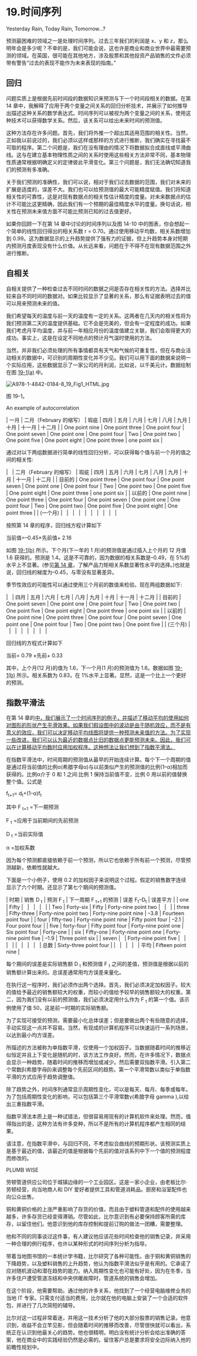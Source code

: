 # 19.时间序列

Yesterday Rain, Today Rain, Tomorrow...?

预测最困难的领域之一是处理时间序列。过去三年我们的利润是 x、y 和 z，那么明年会是多少呢？不幸的是，我们可能会说，这也许是商业和商业世界中最需要预测的领域。在英国，很可能在其他地方，涉及股票和其他投资产品销售的文件必须带有警告“过去的表现不能作为未来表现的指南。”

## 回归

问题实质上是根据先前时间段的数据知识来预测与下一个时间段相关的数据。在第 14 章中，我解释了应用于两个变量之间关系的回归分析技术，并展示了如何推导出描述这种关系的数学表达式。时间序列可以被视为两个变量之间的关系，使用这种技术可以获得数学关系。然后，该关系可以给出未来时间的预测值。

这种方法存在许多问题。首先，我们将外推一个超出其适用范围的相关性。当然，正如我以前说过的，我们必须以这样或那样的方式进行推断，我们确实在寻找最不可取的程序。第二个问题是，我们在没有理由的情况下将数据拟合成直线或平滑曲线。这与在建立基本物理性质之间的关系时使用这些相关方法非常不同，基本物理性质通常根据明确定义的定律彼此平滑变化。第三个问题是，我们无法确切知道我们的预测有多准确。

关于我们预测的准确性，我们可以说，相对于我们过去数据的范围，我们对未来的扩展是适度的，误差不大。我们也可以给预测值的最大可能精度赋值。我们将知道相关性的可靠性，这是对现有数据点的相关性估计精度的度量。对未来数据点的估计不可能比这更精确，因此我们有一个预期的最佳精度水平的度量。换句话说，相关性在预测未来值方面不可能比预测已知的过去值更好。

如果你回顾一下在第 14 章中讨论的时间序列以及图 14-10 中的图表，你会想起一个简单的线性回归得出的相关系数 r = 0.70。通过使用移动平均数，相关系数增加到 0.99。这为数据显示的上升趋势提供了强有力的证据，但上升趋势本身对短期内预测月度表现没有什么价值。从长远来看，问题在于不得不在现有数据范围之外进行推断。

## 自相关

自相关提供了一种检查过去不同时间的数据之间是否存在相关性的方法。选择并比较来自不同时间的数据对。如果比较显示了显著的关系，那么有证据表明过去的值可以用来预测未来的值。

我们希望每天的温度与前一天的温度有一定的关系。这两者在几天内的相关性将为我们预测第二天的温度提供基础。它不会是完美的，但会有一定程度的成功。如果我们考虑月平均温度，并与前一年相应月份的温度值建立关联，我们会取得更大的成功。事实上，这是在设定不同地点的预计月气温时使用的方法。

当然，并非我们必须处理的所有事情都具有天气和气候的可重复性，但在与商业活动相关的数据中，可识别的周期性变化并不少见。我们可以用下面的数据来说明一个实际应用，这些数据显示了一家公司的月利润，比如说，以千美元计。数据绘制在图 [19-1(a)](#Fig1) 中。

![A978-1-4842-0184-8_19_Fig1_HTML.jpg](img/A978-1-4842-0184-8_19_Fig1_HTML.jpg)

图 19-1。

An example of autocorrelation

<colgroup><col> <col> <col> <col> <col> <col> <col> <col> <col> <col> <col> <col></colgroup> 
| 一月 | 二月（February 的缩写） | 瑕疵 | 四月 | 五月 | 六月 | 七月 | 八月 | 九月 | 十月 | 十一月 | 十二月 |
| One point nine | One point three | One point four | One point seven | One point one | One point four | Two | One point two | One point five | One point eight | One point three | one point six |

通过对以下两组数据进行简单的线性回归分析，可以获得每个值与前一个月的值之间的相关性:

<colgroup><col> <col> <col> <col> <col> <col> <col> <col> <col> <col> <col> <col></colgroup> 
|   | 二月（February 的缩写） | 瑕疵 | 四月 | 五月 | 六月 | 七月 | 八月 | 九月 | 十月 | 十一月 | 十二月 |
| 目前的 | One point three | One point four | One point seven | One point one | One point four | Two | One point two | One point five | One point eight | One point three | one point six |
| 以前的 | One point nine | One point three | One point four | One point seven | One point one | One point four | Two | One point two | One point five | One point eight | One point three |
| (一个月) |   |   |   |   |   |   |   |   |   |

按照第 14 章的程序，回归线方程计算如下

当前值=–0.45×先前值+ 2.16

如图 [19-1(b)](#Fig1) 所示。下个月(下一年的 1 月)的预测值是通过插入上个月的 12 月值 1.6 获得的。预测是 1.4。这是不可靠的，因为数据的相关系数是–0.49，在 5%的水平上不显著。(参见[第 14 章](14.html)，了解产品力矩相关系数显著性水平的选择。)也就是说，回归线的梯度为–0.45，与零没有显著差异。

季节性效应的可能性可以通过使用三个月前的数值来检验。现在两组数据如下:

<colgroup><col> <col> <col> <col> <col> <col> <col> <col> <col> <col></colgroup> 
|   | 四月 | 五月 | 六月 | 七月 | 八月 | 九月 | 十月 | 十一月 | 十二月 |
| 目前的 | One point seven | One point one | One point four | Two | One point two | One point five | One point eight | One point three | one point six |
| 以前的 | One point nine | One point three | One point four | One point seven | One point one | One point four | Two | One point two | One point five |
| (三个月) |   |   |   |   |   |   |   |

回归线的方程式计算如下

当前= 0.79 ×先前+ 0.33

其中，上个月(12 月)的值为 1.6，下一个月(1 月)的预测值为 1.6。数据如图 [19-1(b)](#Fig1) 所示。相关系数为 0.83，在 1%水平上显著。显然，这是一个比上一个更好的预测。

## 指数平滑法

在第 14 章的[中，我们展示了一个时间序列的例子，并描述了移动平均的使用如何对图形的形状产生平滑效果。如果我们假设图中的波动是由于随机效应，而不是有意义的效应，我们可以决定移动平均线图将提供一种预测未来值的方法。为了实现一些改进，我们可以认为最近的数据点比旧的数据点更能预测未来。因此，我们可以在计算移动平均数时应用加权程序。这种想法让我们想到了指数平滑法。](14.html)

在指数平滑法中，时间周期的预测值从最早的开始连续计算。每个下一个周期的值是通过将当前值的比例α(希腊字母α)与以前类似产生的预测值的比例(1–α)相加而获得的。比例α介于 0 和 1 之间:比例 1 保持当前值不变，比例 0 用以前的值替换整个值。公式是

f<sub>t+1</sub>= d<sub>t</sub>+(1-α)f<sub>t</sub>

其中 F <sub>t+1</sub> =下一期预测

F <sub>t</sub> =应用于当前期间的先前预测

D <sub>t</sub> =当前实际值

α =加权系数

因为每个预测都直接依赖于前一个预测，所以它也依赖于所有前一个预测，尽管预测越新，依赖性就越大。

下面是一个小例子，使用 0.2 的加权因子来说明这个过程。假定的销售数字连续显示了六个时期。还显示了第七个期间的预测值。

<colgroup><col> <col> <col> <col> <col> <col></colgroup> 
| 时期 | 销售 D <sub>t</sub> | 预测 F <sub>t</sub> | 下一周期 F <sub>t+1</sub> 的预测 | 误差 F<sub>t</sub>–D<sub>t</sub> | 误差平方 |
| one | Fifty |   |   |   |   |
| Two | Forty-six | Fifty | Forty-nine point two |   |   |
| three | Fifty-three | Forty-nine point two | Forty-nine point nine | –3.8 | Fourteen point four |
| four | fifty-two | Forty-nine point nine | Fifty point four | –2.1 | Four point four |
| five | forty-four | Fifty point four | Forty-nine point one | Six point four | Forty-one |
| six | Fifty-one | Forty-nine point one | Forty-nine point five | –1.9 | Three point six |
| seven |   | Forty-nine point five |   |   |   |
|   |   |   |   | 总数 | Sixty-three point four |
|   |   |   |   | 平均 | Fifteen point nine |

每个期间的误差是实际销售额 D <sub>t</sub> 和预测值 F <sub>t</sub> 之间的差值，预测值是根据以前的销售额计算出来的。总误差通常用均方误差来量化。

在执行这一程序时，我们必须作出两个选择。首先，我们必须决定加权因子。较大的值给予最近的销售额较大的权重，而较小的值给予较早的销售额较大的权重。第二，因为我们没有以前的预测值，我们必须决定用什么作为 F <sub>t</sub> 的第一个值。该示例使用了值 50，这是前一时期的实际销售额。

为了实现可接受的预测，需要最小化总体误差；但是要做出两个有些随意的选择，手动实现这一点并不容易。当然，有现成的计算机程序可以快速运行一系列场景，以达到最小均方误差。

所描述的方法被称为单指数平滑，仅使用一个加权因子。当数据随着时间的推移近似恒定并且上下变化是随机的时，该方法工作良好。然而，在许多情况下，数据点会显示一种趋势，随着时间的推移而增加或减少。然后需要双指数平滑。引入第二个常数β(希腊字母β)来调整每个先前区间的趋势。第一个平滑常数以类似于单指数平滑的方式应用于趋势调整值。

除了趋势之外，时间序列通常显示周期性变化，可以是每天、每月、每季或每年。为了包括周期性变化的影响，可以包括第三个平滑常数γ(希腊字母 gamma ),以给出三重指数平滑。

指数平滑法本质上是一种试错法，但很容易用现有的计算机软件来处理。然而，值得指出的是，这种方法有许多变种，所以不是所有的计算机程序都产生相同的结果。

请注意，在指数平滑中，与回归不同，不考虑拟合曲线的预期形状。该预测实质上是基于最近的值，该最近的值是根据每个先前的值对该系列中下一个值的预测程度而修改的。

PLUMB WISE

劳顿管道供应公司位于城镇边缘的一个工业园区。这是一家小企业，由老板比尔·劳顿经营，向当地商人和 DIY 爱好者提供工具和管道消耗品。厨房和浴室配件也向公众出售。

铜和黄铜价格的上涨严重影响了存货的价值，而且由于塑料管道和配件的使用越来越多，许多存货已经变得滞销。尽管如此，比尔意识到有必要保持顾客所需的库存，以留住他们。他意识到他的库存控制和提前订购的做法一团糟，需要整理。

他和不同的同事谈过这件事，有人建议他应该花些时间检查他的销售记录，并采用一种合理的例行程序，也许以某种形式的时间序列分析为指导。

带着当地图书馆的一本统计学书籍，比尔研究了各种可能性。由于铜和黄铜销售的下降趋势，以及塑料销售的上升趋势，他认为指数平滑法似乎是有用的。它承诺了应对随机波动和潜在趋势的能力。纳入周期性变化也可能有好处，因为在冬季，当许多住户遭受管道冻结和中央供暖故障时，管道系统的销售会增加。

在这个阶段，他需要帮助。通过他的许多关系，他找到了一个经营电脑维修业务的当地 IT 专家。只需支付适当的费用，比尔就在他的电脑上安装了一个合适的软件包，并进行了几次简短的辅导。

比尔对这一过程非常着迷，并用这一技术分析了他的大部分股票的销售记录。他意识到，收益不会立竿见影，但会随着时间的推移而改善，尽管很快就可以看出，系统正在认识到他最关心的趋势。他也很精明，明白没有统计分析会给出准确的答案，他在商业中的实践经验仍然是必需的。留住客户总是要求将安全边际纳入他的前瞻性规划中。